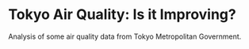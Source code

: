 # Tokyo Air Quality: Is it Improving?

Analysis of some air quality data from Tokyo Metropolitan Government.
